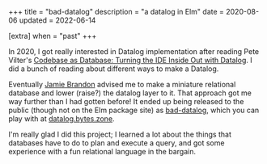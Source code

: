 +++
title = "bad-datalog"
description = "a datalog in Elm"
date = 2020-08-06
updated = 2022-06-14

[extra]
when = "past"
+++

In 2020, I got really interested in Datalog implementation after reading Pete Vilter's [Codebase as Database: Turning the IDE Inside Out with Datalog](https://petevilter.me/post/datalog-typechecking/).
I did a bunch of reading about different ways to make a Datalog.

Eventually [Jamie Brandon](https://www.scattered-thoughts.net/) advised me to make a miniature relational database and lower (raise?) the datalog layer to it.
That approach got me way further than I had gotten before!
It ended up being released to the public (though not on the Elm package site) as [bad-datalog](https://git.bytes.zone/brian/bad-datalog), which you can play with at [datalog.bytes.zone](https://datalog.bytes.zone/).

I'm really glad I did this project; I learned a lot about the things that databases have to do to plan and execute a query, and got some experience with a fun relational language in the bargain.
